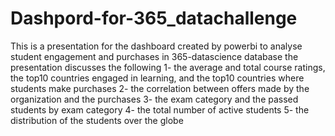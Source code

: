 # Dashpord-for-365_datachallenge
This is a presentation for the dashboard created by powerbi to analyse student engagement and purchases in 365-datascience database
the presentation discusses the following
1- the average and total course ratings, the top10 countries engaged in learning, and the top10 countries where students make purchases
2- the correlation between offers made by the organization and the purchases
3- the exam category and the passed students by exam category
4- the total number of active students
5- the distribution of the students over the globe
